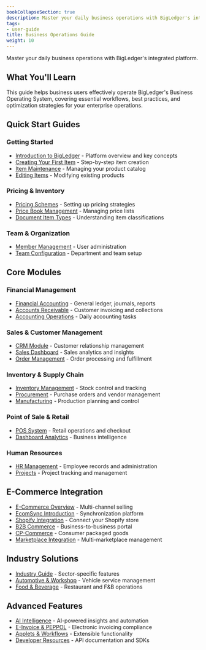 ```yaml
---
bookCollapseSection: true
description: Master your daily business operations with BigLedger's integrated platform.
tags:
- user-guide
title: Business Operations Guide
weight: 10
---
```


Master your daily business operations with BigLedger's integrated platform.

## What You'll Learn

This guide helps business users effectively operate BigLedger's Business Operating System, covering essential workflows, best practices, and optimization strategies for your enterprise operations.

## Quick Start Guides

### Getting Started
- [Introduction to BigLedger](/user-guide/introduction/) - Platform overview and key concepts
- [Creating Your First Item](/user-guide/creating-an-item/) - Step-by-step item creation
- [Item Maintenance](/user-guide/item-maintenance/) - Managing your product catalog
- [Editing Items](/user-guide/editing-an-item/) - Modifying existing products

### Pricing & Inventory
- [Pricing Schemes](/user-guide/pricing-scheme/) - Setting up pricing strategies
- [Price Book Management](/user-guide/price-book/) - Managing price lists
- [Document Item Types](/user-guide/document-item-types/) - Understanding item classifications

### Team & Organization
- [Member Management](/user-guide/member-listing/) - User administration
- [Team Configuration](/user-guide/team/) - Department and team setup

## Core Modules

### Financial Management
- [Financial Accounting](/modules/financial-accounting/) - General ledger, journals, reports
- [Accounts Receivable](/business-operations/account-receivable/) - Customer invoicing and collections
- [Accounting Operations](/business-operations/accounting/) - Daily accounting tasks

### Sales & Customer Management  
- [CRM Module](/modules/crm/) - Customer relationship management
- [Sales Dashboard](/business-operations/sales-dashboard/) - Sales analytics and insights
- [Order Management](/business-operations/order/) - Order processing and fulfillment

### Inventory & Supply Chain
- [Inventory Management](/modules/inventory/) - Stock control and tracking
- [Procurement](/modules/procurement/) - Purchase orders and vendor management
- [Manufacturing](/modules/manufacturing/) - Production planning and control

### Point of Sale & Retail
- [POS System](/modules/pos/) - Retail operations and checkout
- [Dashboard Analytics](/business-operations/dashboard/) - Business intelligence

### Human Resources
- [HR Management](/modules/hr/) - Employee records and administration
- [Projects](/modules/projects/) - Project tracking and management

## E-Commerce Integration

- [E-Commerce Overview](/modules/ecommerce/) - Multi-channel selling
- [EcomSync Introduction](/modules/ecommerce/introduction-to-ecomsync/) - Synchronization platform
- [Shopify Integration](/modules/ecommerce/integration-with-shopify/) - Connect your Shopify store
- [B2B Commerce](/modules/ecommerce/b2b/) - Business-to-business portal
- [CP-Commerce](/modules/ecommerce/cp-commerce/) - Consumer packaged goods
- [Marketplace Integration](/modules/ecommerce/marketplace-tab/) - Multi-marketplace management

## Industry Solutions

- [Industry Guide](/industry-solutions/industry-guide/) - Sector-specific features
- [Automotive & Workshop](/industry-solutions/automotive-and-workshop-industry/) - Vehicle service management
- [Food & Beverage](/industry-solutions/food-and-beverage-fb-industry/) - Restaurant and F&B operations

## Advanced Features

- [AI Intelligence](/ai-intelligence/) - AI-powered insights and automation
- [E-Invoice & PEPPOL](/e-invoice-peppol/) - Electronic invoicing compliance
- [Applets & Workflows](/applets-workflows/) - Extensible functionality
- [Developer Resources](/developers/) - API documentation and SDKs
